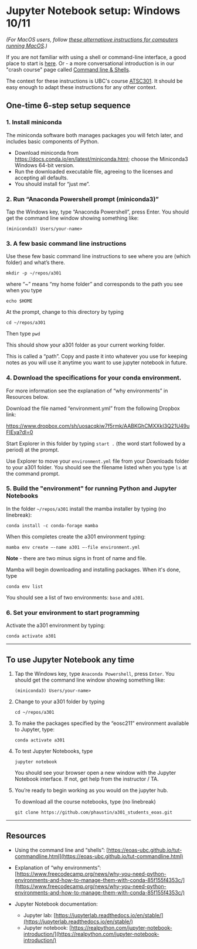# Jupyter Notebook setup: Windows 10/11

_(For MacOS users, follow [these alternatiove instructions for computers running MacOS](jnb-startup-macos.md).)_

If you are not familiar with using a shell or command-line interface, a good place to start is [here](tut-commandline.md). Or - a more conversational introduction is in our "crash course" page called [Command line & Shells](tut-commandline.md).

The context for these instructions is UBC's course [ATSC301](https://www.eoas.ubc.ca/academics/courses/atsc301). It should be easy enough to adapt these instructions for any other context.

## One-time 6-step setup sequence

### 1. Install miniconda

The miniconda software both manages packages you will fetch later, and includes basic components of Python.

* Download miniconda from https://docs.conda.io/en/latest/miniconda.html; choose the Miniconda3 Windows 64-bit version.
* Run the downloaded executable file, agreeing to the licenses and accepting all defaults.
* You should install for “just me”.

### 2. Run “Anaconda Powershell prompt (miniconda3)”

Tap the Windows key, type “Anaconda Powershell”, press Enter.
You should get the command line window showing something like:

`(miniconda3) Users/your-name>`

### 3. A few basic command line instructions

Use these few basic command line instructions to see where you are (which folder) and what’s there.

`mkdir -p ~/repos/a301`

where “~” means “my home folder” and corresponds to the  path you see when you type

`echo $HOME`

At the prompt, change to this directory by typing

`cd ~/repos/a301`

Then type `pwd`

This should show your a301  folder as your current working folder.

This is called a “path”. Copy and paste it into whatever you use for keeping notes as you will use it anytime you want to use jupyter notebook in future.

### 4. Download the specifications for your conda environment.

For more information see the explanation of “why environments” in Resources below.

Download the file named “environment.yml” from the following Dropbox link:

https://www.dropbox.com/sh/uosacqkiw7f5rmk/AABKGhCMXXkI3Q21U49uFIEya?dl=0

Start Explorer in this folder by typing `start .` (the word start followed by a period) at the prompt.

Use Explorer to move your `environment.yml` file from your Downloads folder to your a301 folder. You should see the filename listed when you type `ls` at the command prompt.

### 5. Build the "environment" for running Python and Jupyter Notebooks

In the folder `~/repos/a301` install the mamba installer by typing (no linebreak):

`conda install -c conda-forage mamba`

When this completes create the a301 environment typing:

`mamba env create –-name a301 –-file environment.yml`

**Note** - there are two minus signs in front of name and file.

Mamba will begin downloading and installing packages. When it's done, type

`conda env list`

You should see a list of two environments: `base` and `a301`.

### 6. Set your environment to start programming

Activate the a301 environment by typing:

`conda activate a301`

----

## To use Jupyter Notebook any time

1. Tap the Windows key, type `Anaconda Powershell`, press `Enter`. You should get the command line window showing something like:

    `(miniconda3) Users/your-name>`

2. Change to your a301 folder by typing

    `cd ~/repos/a301`

3. To make the packages specified by the “eosc211” environment available to Jupyter, type:

    `conda activate a301`

4. To test Jupyter Notebooks, type

    `jupyter notebook`

    You should see your browser open a new window with the Jupyter Notebook interface. If not, get help from the instructor / TA.

5. You’re ready to begin working as you would on the jupyter hub.

    To download all the course notebooks, type (no linebreak)

    `git clone https://github.com/phaustin/a301_students_eoas.git`

----

## Resources

* Using the command line and “shells”: [https://eoas-ubc.github.io/tut-commandline.html](https://eoas-ubc.github.io/tut-commandline.html)

* Explanation of “why environments”: [https://www.freecodecamp.org/news/why-you-need-python-environments-and-how-to-manage-them-with-conda-85f155f4353c/](https://www.freecodecamp.org/news/why-you-need-python-environments-and-how-to-manage-them-with-conda-85f155f4353c/)

* Jupyter Notebook documentation:
  * Jupyter lab: [https://jupyterlab.readthedocs.io/en/stable/](https://jupyterlab.readthedocs.io/en/stable/)
  * Jupyter notebook: [https://realpython.com/jupyter-notebook-introduction/](https://realpython.com/jupyter-notebook-introduction/)
